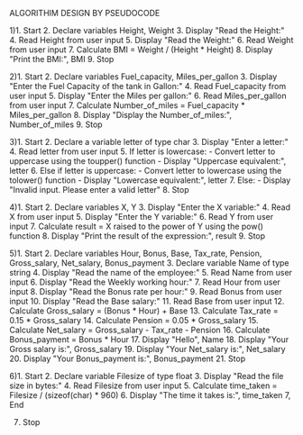  ALGORITHIM DESIGN BY PSEUDOCODE

1)1. Start
  2. Declare variables Height, Weight
  3. Display "Read the Height:"
  4. Read Height from user input
  5. Display "Read the Weight:"
  6. Read Weight from user input
  7. Calculate BMI = Weight / (Height * Height)
  8. Display "Print the BMI:", BMI
  9. Stop


2)1. Start
  2. Declare variables Fuel_capacity, Miles_per_gallon
  3. Display "Enter the Fuel Capacity of the tank in Gallon:"
  4. Read Fuel_capacity from user input
  5. Display "Enter the Miles per gallon:"
  6. Read Miles_per_gallon from user input
  7. Calculate Number_of_miles = Fuel_capacity * Miles_per_gallon
  8. Display "Display the Number_of_miles:", Number_of_miles
  9. Stop   


3)1. Start
  2. Declare a variable letter of type char
  3. Display "Enter a letter:"
  4. Read letter from user input
  5. If letter is lowercase:
     - Convert letter to uppercase using the toupper() function
     - Display "Uppercase equivalent:", letter
  6. Else if letter is uppercase:
     - Convert letter to lowercase using the tolower() function
     - Display "Lowercase equivalent:", letter
  7. Else:
     - Display "Invalid input. Please enter a valid letter"
  8. Stop


4)1. Start
  2. Declare variables X, Y
  3. Display "Enter the X variable:"
  4. Read X from user input
  5. Display "Enter the Y variable:"
  6. Read Y from user input
  7. Calculate result = X raised to the power of Y using the pow() function
  8. Display "Print the result of the expression:", result
  9. Stop


5)1. Start
  2. Declare variables Hour, Bonus, Base, Tax_rate, Pension, Gross_salary, Net_salary, Bonus_payment
  3. Declare variable Name of type string
  4. Display "Read the name of the employee:"
  5. Read Name from user input
  6. Display "Read the Weekly working hour:"
  7. Read Hour from user input
  8. Display "Read the Bonus rate per hour:"
  9. Read Bonus from user input
  10. Display "Read the Base salary:"
  11. Read Base from user input
  12. Calculate Gross_salary = (Bonus * Hour) + Base
  13. Calculate Tax_rate = 0.15 * Gross_salary
  14. Calculate Pension = 0.05 * Gross_salary
  15. Calculate Net_salary = Gross_salary - Tax_rate - Pension
  16. Calculate Bonus_payment = Bonus * Hour
  17. Display "Hello", Name
  18. Display "Your Gross salary is:", Gross_salary
  19. Display "Your Net_salary is:", Net_salary
  20. Display "Your Bonus_payment is:", Bonus_payment
  21. Stop




6)1. Start
  2. Declare variable Filesize of type float
  3. Display "Read the file size in bytes:"
  4. Read Filesize from user input
  5. Calculate time_taken = Filesize / (sizeof(char) * 960)
  6. Display "The time it takes is:", time_taken
  7, End
  
  7. Stop
